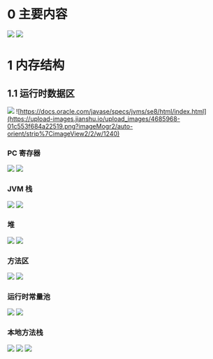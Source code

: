 # 0  主要内容
![](https://upload-images.jianshu.io/upload_images/4685968-6aa986aa1a8eff2d.png?imageMogr2/auto-orient/strip%7CimageView2/2/w/1240)
![](https://upload-images.jianshu.io/upload_images/4685968-7b555dcce7b4a5cd.png?imageMogr2/auto-orient/strip%7CimageView2/2/w/1240)
# 1 内存结构
## 1.1 运行时数据区
![](https://upload-images.jianshu.io/upload_images/4685968-b700be36cd98f2ec.png?imageMogr2/auto-orient/strip%7CimageView2/2/w/1240)
![https://docs.oracle.com/javase/specs/jvms/se8/html/index.html](https://upload-images.jianshu.io/upload_images/4685968-01c553f684a22519.png?imageMogr2/auto-orient/strip%7CimageView2/2/w/1240)
### PC 寄存器
![](https://upload-images.jianshu.io/upload_images/4685968-3c6cfeb0a9e3c47c.png?imageMogr2/auto-orient/strip%7CimageView2/2/w/1240)
![](https://upload-images.jianshu.io/upload_images/4685968-6d6c5759cc058edc.png?imageMogr2/auto-orient/strip%7CimageView2/2/w/1240)
### JVM 栈
![](https://upload-images.jianshu.io/upload_images/4685968-88a03c5ffc39ed60.png?imageMogr2/auto-orient/strip%7CimageView2/2/w/1240)
![](https://upload-images.jianshu.io/upload_images/4685968-75030c323b8410b3.png?imageMogr2/auto-orient/strip%7CimageView2/2/w/1240)
### 堆
![](https://upload-images.jianshu.io/upload_images/4685968-f5dd962dce7aca56.png?imageMogr2/auto-orient/strip%7CimageView2/2/w/1240)
![](https://upload-images.jianshu.io/upload_images/4685968-335dada6197f182c.png?imageMogr2/auto-orient/strip%7CimageView2/2/w/1240)
### 方法区
![](https://upload-images.jianshu.io/upload_images/4685968-e1e0a7133ab2238d.png?imageMogr2/auto-orient/strip%7CimageView2/2/w/1240)
![](https://upload-images.jianshu.io/upload_images/4685968-56edc462426ab336.png?imageMogr2/auto-orient/strip%7CimageView2/2/w/1240)
### 运行时常量池
![](https://upload-images.jianshu.io/upload_images/4685968-5ba743e46716fd27.png?imageMogr2/auto-orient/strip%7CimageView2/2/w/1240)
![](https://upload-images.jianshu.io/upload_images/4685968-85127110efc744f8.png?imageMogr2/auto-orient/strip%7CimageView2/2/w/1240)
### 本地方法栈
![](https://upload-images.jianshu.io/upload_images/4685968-713d4580316a457c.png?imageMogr2/auto-orient/strip%7CimageView2/2/w/1240)
![](https://upload-images.jianshu.io/upload_images/4685968-9418b3555ae10a94.png?imageMogr2/auto-orient/strip%7CimageView2/2/w/1240)
![](https://upload-images.jianshu.io/upload_images/4685968-cb21e2dc0d99a35d.png?imageMogr2/auto-orient/strip%7CimageView2/2/w/1240)
